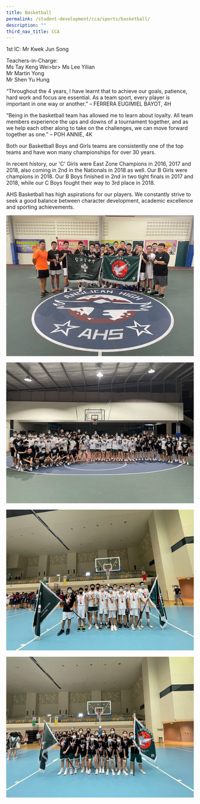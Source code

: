```yaml
---
title: Basketball
permalink: /student-development/cca/sports/basketball/
description: ""
third_nav_title: CCA
---
```

1st IC: Mr Kwek Jun Song
 
Teachers-in-Charge:<br>
Ms Tay Keng Wei>br>
Ms Lee Yilian<br>
Mr Martin Yong<br>
Mr Shen Yu Hung

“Throughout the 4 years, I have learnt that to achieve our goals, patience, hard work and focus are essential. As a team sport, every player is important in one way or another.” – FERRERA EUGIMIEL BAYOT, 4H

“Being in the basketball team has allowed me to learn about loyalty. All team members experience the ups and downs of a tournament together, and as we help each other along to take on the challenges, we can move forward together as one.” – POH ANNIE, 4K

Both our Basketball Boys and Girls teams are consistently one of the top teams and have won many championships for over 30 years.

In recent history, our 'C' Girls were East Zone Champions in 2016, 2017 and 2018, also coming in 2nd in the Nationals in 2018 as well. Our B Girls were champions in 2018. Our B Boys finished in 2nd in two tight finals in 2017 and 2018, while our C Boys fought their way to 3rd place in 2018.

AHS Basketball has high aspirations for our players. We constantly strive to seek a good balance between character development, academic excellence and sporting achievements.

![](/images/Student%20Development/CCA/Basketball/2022_Basketball_01.jpg)

![](/images/Student%20Development/CCA/Basketball/2022_Basketball_02.jpg)

![](/images/Student%20Development/CCA/Basketball/2022_Basketball_03.jpg)

![](/images/Student%20Development/CCA/Basketball/2022_Basketball_04.jpg)